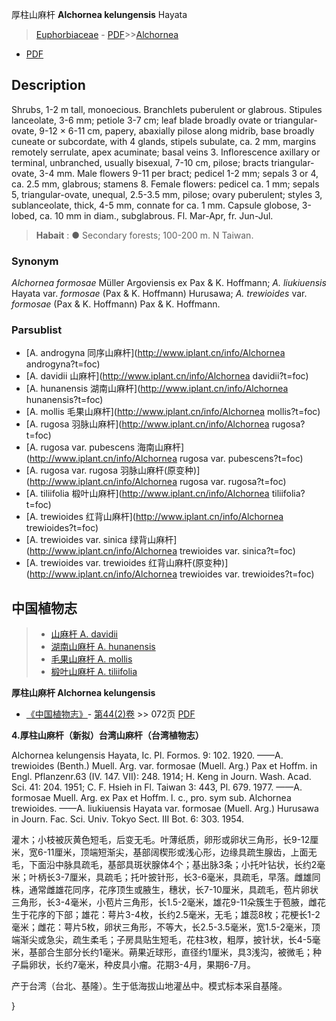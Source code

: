 厚柱山麻杆 **Alchornea kelungensis** Hayata

> [Euphorbiaceae](http://www.iplant.cn/info/Euphorbiaceae?t=foc) - [PDF](http://www.iplant.cn/foc/pdf/Euphorbiaceae.pdf)>>[Alchornea](http://www.iplant.cn/info/Alchornea?t=foc)
 - [PDF](http://www.iplant.cn/foc/pdf/Alchornea.pdf)

## Description

Shrubs, 1-2 m tall, monoecious. Branchlets puberulent or glabrous. Stipules lanceolate, 3-6 mm; petiole 3-7 cm; leaf blade broadly ovate or triangular-ovate, 9-12 × 6-11 cm, papery, abaxially pilose along midrib, base broadly cuneate or subcordate, with 4 glands, stipels subulate, ca. 2 mm, margins remotely serrulate, apex acuminate; basal veins 3. Inflorescence axillary or terminal, unbranched, usually bisexual, 7-10 cm, pilose; bracts triangular-ovate, 3-4 mm. Male flowers 9-11 per bract; pedicel 1-2 mm; sepals 3 or 4, ca. 2.5 mm, glabrous; stamens 8. Female flowers: pedicel ca. 1 mm; sepals 5, triangular-ovate, unequal, 2.5-3.5 mm, pilose; ovary puberulent; styles 3, sublanceolate, thick, 4-5 mm, connate for ca. 1 mm. Capsule globose, 3-lobed, ca. 10 mm in diam., subglabrous. Fl. Mar-Apr, fr. Jun-Jul.


> **Habait** : 
>● Secondary forests; 100-200 m. N Taiwan.

### Synonym
*Alchornea formosae* Müller Argoviensis ex Pax & K. Hoffmann; *A. liukiuensis* Hayata var. *formosae* (Pax & K. Hoffmann) Hurusawa; *A. trewioides* var. *formosae* (Pax & K. Hoffmann) Pax & K. Hoffmann.

### Parsublist

* [A.  androgyna  同序山麻杆](http://www.iplant.cn/info/Alchornea androgyna?t=foc)
* [A.  davidii  山麻杆](http://www.iplant.cn/info/Alchornea davidii?t=foc)
* [A.  hunanensis  湖南山麻杆](http://www.iplant.cn/info/Alchornea hunanensis?t=foc)
* [A.  mollis  毛果山麻杆](http://www.iplant.cn/info/Alchornea mollis?t=foc)
* [A.  rugosa  羽脉山麻杆](http://www.iplant.cn/info/Alchornea rugosa?t=foc)
* [A.  rugosa var. pubescens  海南山麻杆](http://www.iplant.cn/info/Alchornea rugosa var. pubescens?t=foc)
* [A.  rugosa var. rugosa  羽脉山麻杆(原变种)](http://www.iplant.cn/info/Alchornea rugosa var. rugosa?t=foc)
* [A.  tiliifolia  椴叶山麻杆](http://www.iplant.cn/info/Alchornea tiliifolia?t=foc)
* [A.  trewioides  红背山麻杆](http://www.iplant.cn/info/Alchornea trewioides?t=foc)
* [A.  trewioides var. sinica  绿背山麻杆](http://www.iplant.cn/info/Alchornea trewioides var. sinica?t=foc)
* [A.  trewioides var. trewioides  红背山麻杆(原变种)](http://www.iplant.cn/info/Alchornea trewioides var. trewioides?t=foc)


## 中国植物志

> * [山麻杆  A.  davidii](Alchornea-davidii-山麻杆.md)
> * [湖南山麻杆  A.  hunanensis](Alchornea-hunanensis-湖南山麻杆.md)
> * [毛果山麻杆  A.  mollis](Alchornea-mollis-毛果山麻杆.md)
> * [椴叶山麻杆  A.  tiliifolia](Alchornea-tiliifolia-椴叶山麻杆.md)


**厚柱山麻杆 Alchornea kelungensis**

* [《中国植物志》](http://www.iplant.cn/frps)- [第44(2)卷](http://www.iplant.cn/frps/vol/44(2)) >> 072页 [PDF](http://www.iplant.cn/frps/pdf/44(2)/072.pdf)


**4.厚柱山麻杆（新拟）台湾山麻杆（台湾植物志）**

Alchornea kelungensis Hayata, Ic. Pl. Formos. 9: 102. 1920. ——A. trewioides (Benth.) Muell. Arg. var. formosae (Muell. Arg.) Pax et Hoffm. in Engl. Pflanzenr.63 (IV. 147. VII): 248. 1914; H. Keng in Journ. Wash. Acad. Sci. 41: 204. 1951; C. F. Hsieh in Fl. Taiwan 3: 443, Pl. 679. 1977. ——A. formosae Muell. Arg. ex Pax et Hoffm. l. c., pro. sym sub. Alchornea trewioides. ——A. liukiuensis Hayata var. formosae (Muell. Arg.) Hurusawa in Journ. Fac. Sci. Univ. Tokyo Sect. Ⅲ Bot. 6: 303. 1954.

灌木；小枝被灰黄色短毛，后变无毛。叶薄纸质，卵形或卵状三角形，长9-12厘米，宽6-11厘米，顶端短渐尖，基部阔楔形或浅心形，边缘具疏生腺齿，上面无毛，下面沿中脉具疏毛，基部具斑状腺体4个；基出脉3条；小托叶钻状，长约2毫米；叶柄长3-7厘米，具疏毛；托叶披针形，长3-6毫米，具疏毛，早落。雌雄同株，通常雌雄花同序，花序顶生或腋生，穗状，长7-10厘米，具疏毛，苞片卵状三角形，长3-4毫米，小苞片三角形，长1.5-2毫米，雄花9-11朵簇生于苞腋，雌花生于花序的下部；雄花：萼片3-4枚，长约2.5毫米，无毛；雄蕊8枚；花梗长1-2毫米；雌花：萼片5枚，卵状三角形，不等大，长2.5-3.5毫米，宽1.5-2毫米，顶端渐尖或急尖，疏生柔毛；子房具贴生短毛，花柱3枚，粗厚，披针状，长4-5毫米，基部合生部分长约1毫米。蒴果近球形，直径约1厘米，具3浅沟，被微毛；种子扁卵状，长约7毫米，种皮具小瘤。花期3-4月，果期6-7月。

产于台湾（台北、基隆）。生于低海拔山地灌丛中。模式标本采自基隆。

}
